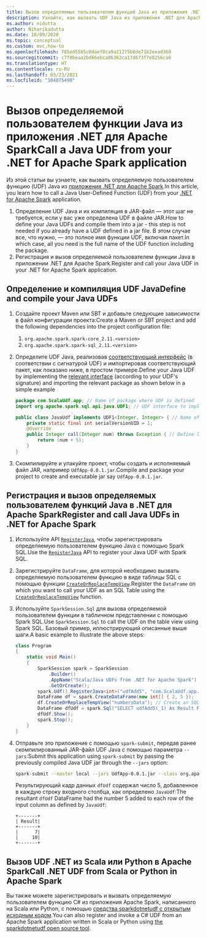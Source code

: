 ```yaml
---
title: Вызов определяемых пользователем функций Java из приложения .NET для Apache Spark
description: Узнайте, как вызвать UDF Java из приложения .NET для Apache Spark.
ms.author: nidutta
author: Niharikadutta
ms.date: 10/09/2020
ms.topic: conceptual
ms.custom: mvc,how-to
ms.openlocfilehash: f85ed5585c8daef0ca9a21275b8de71b2eead360
ms.sourcegitcommit: c7f0beaa2bd66ebca86362ca17d673f7e8256ca6
ms.translationtype: HT
ms.contentlocale: ru-RU
ms.lasthandoff: 03/23/2021
ms.locfileid: "104875490"
---
```

# <a name="call-a-java-udf-from-your-net-for-apache-spark-application"></a><span data-ttu-id="a59f2-103">Вызов определяемой пользователем функции Java из приложения .NET для Apache Spark</span><span class="sxs-lookup"><span data-stu-id="a59f2-103">Call a Java UDF from your .NET for Apache Spark application</span></span>

<span data-ttu-id="a59f2-104">Из этой статьи вы узнаете, как вызвать определяемую пользователем функцию (UDF) Java из [приложения .NET для Apache Spark](https://github.com/dotnet/spark).</span><span class="sxs-lookup"><span data-stu-id="a59f2-104">In this article, you learn how to call a Java User-Defined Function (UDF) from your [.NET for Apache Spark](https://github.com/dotnet/spark) application.</span></span>

1. <span data-ttu-id="a59f2-105">Определение UDF Java и их компиляция в JAR-файл — этот шаг не требуется, если у вас уже определена UDF в файле JAR.</span><span class="sxs-lookup"><span data-stu-id="a59f2-105">How to define your Java UDFs and compile them into a jar - this step is not needed if you already have a UDF defined in a jar file.</span></span> <span data-ttu-id="a59f2-106">В этом случае все, что нужно, — это полное имя функции UDF, включая пакет.</span><span class="sxs-lookup"><span data-stu-id="a59f2-106">In which case, all you need is the full name of the UDF function including the package.</span></span>
2. <span data-ttu-id="a59f2-107">Регистрация и вызов определяемой пользователем функции Java в приложении .NET для Apache Spark.</span><span class="sxs-lookup"><span data-stu-id="a59f2-107">Register and call your Java UDF in your .NET for Apache Spark application.</span></span>

## <a name="define-and-compile-your-java-udfs"></a><span data-ttu-id="a59f2-108">Определение и компиляция UDF Java</span><span class="sxs-lookup"><span data-stu-id="a59f2-108">Define and compile your Java UDFs</span></span>

1. <span data-ttu-id="a59f2-109">Создайте проект Maven или SBT и добавьте следующие зависимости в файл конфигурации проекта:</span><span class="sxs-lookup"><span data-stu-id="a59f2-109">Create a Maven or SBT project and add the following dependencies into the project configuration file:</span></span>
    1. `org.apache.spark.spark-core_2.11.<version>`
    2. `org.apache.spark.spark-sql_2.11.<version>`
2. <span data-ttu-id="a59f2-110">Определите UDF Java, реализовав [соответствующий интерфейс](https://github.com/apache/spark/blob/master/sql/core/src/main/java/org/apache/spark/sql/api/java/UDF1.java) (в соответствии с сигнатурой UDF) и импортировав соответствующий пакет, как показано ниже, в простом примере.</span><span class="sxs-lookup"><span data-stu-id="a59f2-110">Define your Java UDF by implementing the [relevant interface](https://github.com/apache/spark/blob/master/sql/core/src/main/java/org/apache/spark/sql/api/java/UDF1.java) (according to your UDF's signature) and importing the relevant package as shown below in a simple example</span></span>

    ```java
    package com.ScalaUdf.app; // Name of package where UDF is defined
    import org.apache.spark.sql.api.java.UDF1; // UDF interface to implement

    public class JavaUdf implements UDF1<Integer, Integer> { // Name of the Java UDF
        private static final int serialVersionUID = 1;
        @Override
        public Integer call(Integer num) throws Exception { // Define logic of UDF
            return (num + 5);
        }
    }
    ```

3. <span data-ttu-id="a59f2-111">Скомпилируйте и упакуйте проект, чтобы создать и исполняемый файл JAR, например `UdfApp-0.0.1.jar`.</span><span class="sxs-lookup"><span data-stu-id="a59f2-111">Compile and package your project to create and executable jar say `UdfApp-0.0.1.jar`.</span></span>

## <a name="register-and-call-java-udfs-in-net-for-apache-spark"></a><span data-ttu-id="a59f2-112">Регистрация и вызов определяемых пользователем функций Java в .NET для Apache Spark</span><span class="sxs-lookup"><span data-stu-id="a59f2-112">Register and call Java UDFs in .NET for Apache Spark</span></span>

1. <span data-ttu-id="a59f2-113">Используйте API [`RegisterJava`](https://github.com/dotnet/spark/blob/8dcdcdc7c60d5f42cba5a90f1346d854ab5bf7bb/src/csharp/Microsoft.Spark/Sql/UDFRegistration.cs#L424), чтобы зарегистрировать определяемую пользователем функцию Java с помощью Spark SQL.</span><span class="sxs-lookup"><span data-stu-id="a59f2-113">Use the [`RegisterJava`](https://github.com/dotnet/spark/blob/8dcdcdc7c60d5f42cba5a90f1346d854ab5bf7bb/src/csharp/Microsoft.Spark/Sql/UDFRegistration.cs#L424) API to register your Java UDF with Spark SQL.</span></span>
2. <span data-ttu-id="a59f2-114">Зарегистрируйте `DataFrame`, для которой необходимо вызвать определяемую пользователем функцию в виде таблицы SQL с помощью функции [`CreateOrReplaceTempView`](https://github.com/dotnet/spark/blob/main/src/csharp/Microsoft.Spark/Sql/DataFrame.cs#L982).</span><span class="sxs-lookup"><span data-stu-id="a59f2-114">Register the `DataFrame` on which you want to call your UDF as an SQL Table using the [`CreateOrReplaceTempView`](https://github.com/dotnet/spark/blob/main/src/csharp/Microsoft.Spark/Sql/DataFrame.cs#L982) function.</span></span>
3. <span data-ttu-id="a59f2-115">Используйте `SparkSession.Sql` для вызова определяемой пользователем функции в табличном представлении с помощью Spark SQL.</span><span class="sxs-lookup"><span data-stu-id="a59f2-115">Use `SparkSession.Sql` to call the UDF on the table view using Spark SQL.</span></span>
<span data-ttu-id="a59f2-116">Базовый пример, иллюстрирующий описанные выше шаги.</span><span class="sxs-lookup"><span data-stu-id="a59f2-116">A basic example to illustrate the above steps:</span></span>

    ```csharp
    class Program
    {
        static void Main()
        {
            SparkSession spark = SparkSession
                .Builder()
                .AppName("Scala/Java UDFs from .NET for Apache Spark")
                .GetOrCreate();
            spark.Udf().RegisterJava<int>("udfAdd5", "com.ScalaUdf.app.JavaUdf"); // Register your Java UDF as 'udfAdd5'
            DataFrame df = spark.CreateDataFrame(new int[] { 2, 5 });
            df.CreateOrReplaceTempView("numbersData"); // Create an SQL table from the DataFrame `df`
            DataFrame dfUdf = spark.Sql("SELECT udfAdd5(_1) As Result FROM numbersData"); // Call the registered UDF on the table
            dfUdf.Show();
            spark.Stop();
        }
    }
    ```

4. <span data-ttu-id="a59f2-117">Отправьте это приложение с помощью `spark-submit`, передав ранее скомпилированный JAR-файл UDF Java с помощью параметра `--jars`:</span><span class="sxs-lookup"><span data-stu-id="a59f2-117">Submit this application using `spark-submit` by passing the previously compiled Java UDF jar through the `--jars` option:</span></span>

    ```bash
    spark-submit --master local --jars UdfApp-0.0.1.jar --class org.apache.spark.deploy.dotnet.DotnetRunner microsoft-spark-2-4_2.11-1.0.0.jar InterRuntimeUDFs.exe
    ```

    <span data-ttu-id="a59f2-118">Результирующий кадр данных `dfUdf` содержал число 5, добавленное в каждую строку входного столбца, как определено `JavaUdf`:</span><span class="sxs-lookup"><span data-stu-id="a59f2-118">The resultant `dfUdf` DataFrame had the number 5 added to each row of the input column as defined by `JavaUdf`:</span></span>

    ```text
    +-------+
    | Result|
    +-------+
    |      7|
    |     10|
    +-------+
    ```

## <a name="call-net-udf-from-scala-or-python-in-apache-spark"></a><span data-ttu-id="a59f2-119">Вызов UDF .NET из Scala или Python в Apache Spark</span><span class="sxs-lookup"><span data-stu-id="a59f2-119">Call .NET UDF from Scala or Python in Apache Spark</span></span>

<span data-ttu-id="a59f2-120">Вы также можете зарегистрировать и вызвать определяемую пользователем функцию C# из приложения Apache Spark, написанного на Scala или Python, с помощью [средства sparkdotnetudf с открытым исходным кодом](https://github.com/imback82/sparkdotnetudf).</span><span class="sxs-lookup"><span data-stu-id="a59f2-120">You can also register and invoke a C# UDF from an Apache Spark application written in Scala or Python using [the sparkdotnetudf open source tool](https://github.com/imback82/sparkdotnetudf).</span></span>
